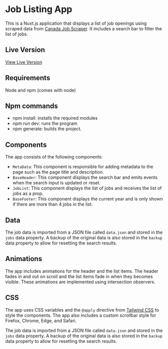 <h1>Job Listing App</h1>

<p>This is a Nuxt.js application that displays a list of job openings using scraped data from <a href="https://github.com/M3D3L/CanadaJobScraper" target="_blank">Canada Job Scraper</a>. It includes a search bar to filter the list of jobs.</p>

<h2>Live Version</h2>

<a href="https://shiny-pika-766c56.netlify.app" target="_blank">View Live Version</a>

<h2>Requirements</h2>

<p>Node and npm (comes with node)</p>

<h2>Npm commands</h2>
<ul>
<li>
npm install: installs the required modules
</li>
<li>
npm run dev: runs the program
</li>
<li>
npm generate: builds the project.
</li>
</ul>

<h2>Components</h2>

<p>The app consists of the following components:</p>

<ul>
  <li><code>MetaData</code>: This component is responsible for adding metadata to the page such as the page title and description.</li>
  <li><code>BaseHeader</code>: This component displays the search bar and emits events when the search input is updated or reset.</li>
  <li><code>JobList</code>: This component displays the list of jobs and receives the list of jobs as a prop.</li>
  <li><code>BaseFooter</code>: This component displays the current year and is only shown if there are more than 4 jobs in the list.</li>
</ul>

<h2>Data</h2>

<p>The job data is imported from a JSON file called <code>data.json</code> and stored in the <code>jobs</code> data property. A backup of the original data is also stored in the <code>backup</code> data property to allow for resetting the search results.</p>

<h2>Animations</h2>

<p>The app includes animations for the header and the list items. The header fades in and out on scroll and the list items fade in when they becomes visible. These animations are implemented using intersection observers.</p>

<h2>CSS</h2>

<p>The app uses CSS variables and the <code>@apply</code> directive from <a href="https://tailwindcss.com/">Tailwind CSS</a> to style the components. The app also includes a custom scrollbar style for Firefox, Chrome, Edge, and Safari.</p>

<p>The job data is imported from a JSON file called <code>data.json</code> and stored in the <code>jobs</code> data property. A backup of the original data is also stored in the <code>backup</code> data property to allow for resetting the search results.</p>